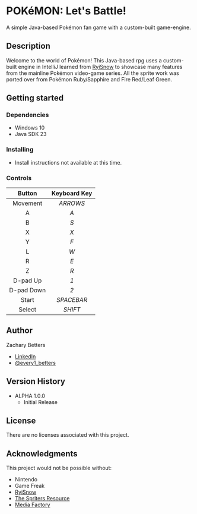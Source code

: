 # POKéMON: Let's Battle!

A simple Java-based Pokémon fan game with a custom-built game-engine.

## Description

Welcome to the world of Pokémon! 
This Java-based rpg uses a custom-built engine in IntelliJ learned from [RyiSnow](https://www.youtube.com/@RyiSnow) to showcase many features from the mainline Pokémon video-game series. 
All the sprite work was ported over from Pokémon Ruby/Sapphire and Fire Red/Leaf Green.

## Getting started

### Dependencies

* Windows 10
* Java SDK 23

### Installing

* Install instructions not available at this time.

### Controls

| Button | Keyboard Key |
| :---: | :---: |
| Movement | *ARROWS* |
| A | *A* |
| B | *S* |
| X | *X* |
| Y | *F* |
| L | *W* |
| R | *E* |
| Z | *R* |
| D-pad Up | *1* |
| D-pad Down | *2* |
| Start | *SPACEBAR* |
| Select | *SHIFT* |

## Author

Zachary Betters
* [LinkedIn](https://www.linkedin.com/in/zachary-betters-916a74116/)
* [@every1_betters](https://x.com/every1_betters)

## Version History

* ALPHA 1.0.0
    * Initial Release

## License

There are no licenses associated with this project.

## Acknowledgments

This project would not be possible without:
* Nintendo
* Game Freak
* [RyiSnow](https://www.youtube.com/@RyiSnow)
* [The Spriters Resource](https://www.spriters-resource.com)
* [Media Factory](https://downloads.khinsider.com/game-soundtracks/album/pokemon-ruby-sapphire-music-super-complete)
